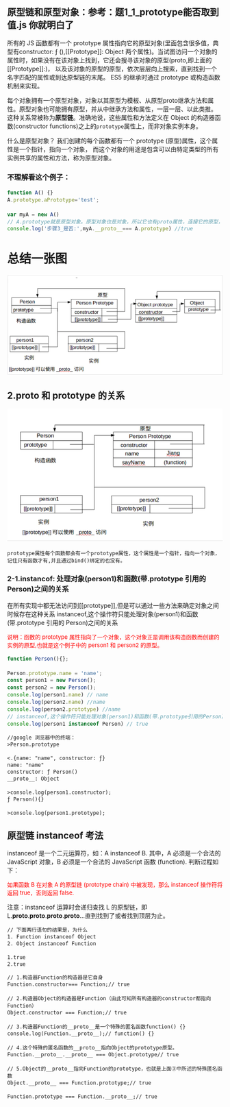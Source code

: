 ## 原型链和原型对象：参考：题1_1_prototype能否取到值.js 你就明白了

所有的 JS 函数都有一个 prototype 属性指向它的原型对象(里面包含很多值，典型有constructor: ƒ (),[[Prototype]]: Object 两个属性)。当试图访问一个对象的属性时，如果没有在该对象上找到，它还会搜寻该对象的原型(proto,即上面的[[Prototype]]:)，
以及该对象的原型的原型，依次层层向上搜索，直到找到一个名字匹配的属性或到达原型链的末尾。 ES5 的继承时通过 prototype 或构造函数机制来实现。

每个对象拥有一个原型对象，对象以其原型为模板、从原型proto继承方法和属性。原型对象也可能拥有原型，并从中继承方法和属性，一层一层、以此类推。
这种关系常被称为**原型链**。准确地说，这些属性和方法定义在 Object 的构造器函数(constructor functions)之上的`prototype`属性上，而非对象实例本身。

什么是原型对象？
我们创建的每个函数都有一个 prototype (原型)属性，这个属性是一个指针，指向一个对象， 而这个对象的用途是包含可以由特定类型的所有实例共享的属性和方法，称为原型对象。

### 不理解看这个例子：

```javaScript
function A() {}
A.prototype.aPrototype='test';

var myA = new A()
// A.prototype就是原型对象。原型对象也是对象，所以它也有proto属性，连接它的原型，
console.log('步骤3_是否:',myA.__proto__=== A.prototype) //true
```

# 总结一张图

![avatar](./原型链总结一张图.jpg)

## 2.proto 和 prototype 的关系

![avatar](./proto和prototype的关系.jpg)

```
prototype属性每个函数都会有一个prototype属性，这个属性是一个指针，指向一个对象，记住只有函数才有,并且通过bind()绑定的也没有。
```

### 2-1.instancof: 处理对象(person1)和函数(带.prototype 引用的 Person)之间的关系

在所有实现中都无法访问到[[prototype]],但是可以通过一些方法来确定对象之间时候存在这种关系
instanceof,这个操作符只能处理对象(person1)和函数(带.prototype 引用的 Person)之间的关系

<font color="red" size=2>说明：函数的 prototype 属性指向了一个对象，这个对象正是调用该构造函数而创建的实例的原型,也就是这个例子中的 person1 和 person2 的原型。</font>

```javaScript
function Person(){};

Person.prototype.name = 'name';
const person1 = new Person();
const person2 = new Person();
console.log(person1.name) // name
console.log(person2.name) //name
console.log(person2.prototype) //name
// instanceof,这个操作符只能处理对象(person1)和函数(带.prototype引用的Person)之间的关系
console.log(person1 instanceof Person) // true
```

```
//google 浏览器中的终端：
>Person.prototype

<.{name: "name", constructor: ƒ}
name: "name"
constructor: ƒ Person()
__proto__: Object

>console.log(person1.constructor);
ƒ Person(){}

>console.log(person1.prototype);
```

## 原型链 instanceof 考法

instanceof 是一个二元运算符，如：A instanceof B. 其中，A 必须是一个合法的 JavaScript 对象，B 必须是一个合法的 JavaScript 函数 (function). 判断过程如下：

<font color="red" size=2>如果函数 B 在对象 A 的原型链 (prototype chain) 中被发现，那么 instanceof 操作符将返回 true，否则返回 false.</font>

注意：instanceof 运算时会递归查找 L 的原型链，即 L.**proto**.**proto**.**proto**.**proto**...直到找到了或者找到顶层为止。

```
// 下面两行语句的结果是，为什么
1. Function instanceof Object
2. Object instanceof Function

1.true
2.true
```

```
// 1.构造器Function的构造器是它自身
Function.constructor=== Function;// true

// 2.构造器Object的构造器是Function（由此可知所有构造器的constructor都指向Function）
Object.constructor === Function;// true

// 3.构造器Function的__proto__是一个特殊的匿名函数function() {}
console.log(Function.__proto__);// function() {}

// 4.这个特殊的匿名函数的__proto__指向Object的prototype原型。
Function.__proto__.__proto__ === Object.prototype// true

// 5.Object的__proto__指向Function的prototype，也就是上面③中所述的特殊匿名函数
Object.__proto__ === Function.prototype;// true

Function.prototype === Function.__proto__;// true
```
